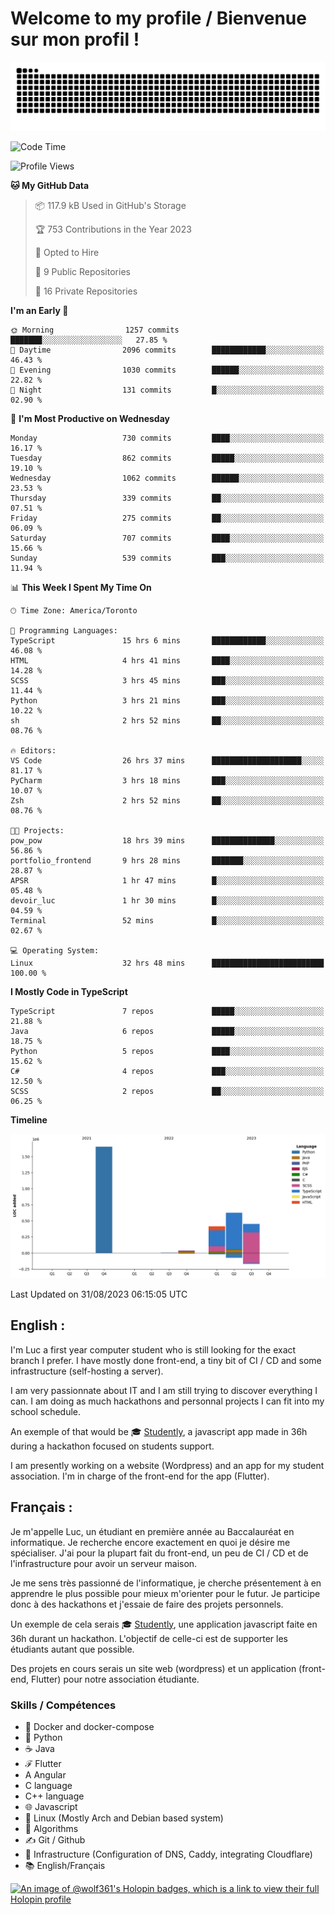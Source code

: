# Welcome to my profile / Bienvenue sur mon profil !

![snake gif](https://github.com/wolf-361/wolf-361/blob/output/github-contribution-grid-snake.svg)

<!--START_SECTION:waka-->
![Code Time](http://img.shields.io/badge/Code%20Time-315%20hrs%2042%20mins-blue)

![Profile Views](http://img.shields.io/badge/Profile%20Views-0-blue)

**🐱 My GitHub Data** 

> 📦 117.9 kB Used in GitHub's Storage 
 > 
> 🏆 753 Contributions in the Year 2023
 > 
> 💼 Opted to Hire
 > 
> 📜 9 Public Repositories 
 > 
> 🔑 16 Private Repositories 
 > 
**I'm an Early 🐤** 

```text
🌞 Morning                1257 commits        ███████░░░░░░░░░░░░░░░░░░   27.85 % 
🌆 Daytime                2096 commits        ████████████░░░░░░░░░░░░░   46.43 % 
🌃 Evening                1030 commits        ██████░░░░░░░░░░░░░░░░░░░   22.82 % 
🌙 Night                  131 commits         █░░░░░░░░░░░░░░░░░░░░░░░░   02.90 % 
```
📅 **I'm Most Productive on Wednesday** 

```text
Monday                   730 commits         ████░░░░░░░░░░░░░░░░░░░░░   16.17 % 
Tuesday                  862 commits         █████░░░░░░░░░░░░░░░░░░░░   19.10 % 
Wednesday                1062 commits        ██████░░░░░░░░░░░░░░░░░░░   23.53 % 
Thursday                 339 commits         ██░░░░░░░░░░░░░░░░░░░░░░░   07.51 % 
Friday                   275 commits         ██░░░░░░░░░░░░░░░░░░░░░░░   06.09 % 
Saturday                 707 commits         ████░░░░░░░░░░░░░░░░░░░░░   15.66 % 
Sunday                   539 commits         ███░░░░░░░░░░░░░░░░░░░░░░   11.94 % 
```


📊 **This Week I Spent My Time On** 

```text
🕑︎ Time Zone: America/Toronto

💬 Programming Languages: 
TypeScript               15 hrs 6 mins       ████████████░░░░░░░░░░░░░   46.08 % 
HTML                     4 hrs 41 mins       ████░░░░░░░░░░░░░░░░░░░░░   14.28 % 
SCSS                     3 hrs 45 mins       ███░░░░░░░░░░░░░░░░░░░░░░   11.44 % 
Python                   3 hrs 21 mins       ███░░░░░░░░░░░░░░░░░░░░░░   10.22 % 
sh                       2 hrs 52 mins       ██░░░░░░░░░░░░░░░░░░░░░░░   08.76 % 

🔥 Editors: 
VS Code                  26 hrs 37 mins      ████████████████████░░░░░   81.17 % 
PyCharm                  3 hrs 18 mins       ███░░░░░░░░░░░░░░░░░░░░░░   10.07 % 
Zsh                      2 hrs 52 mins       ██░░░░░░░░░░░░░░░░░░░░░░░   08.76 % 

🐱‍💻 Projects: 
pow_pow                  18 hrs 39 mins      ██████████████░░░░░░░░░░░   56.86 % 
portfolio_frontend       9 hrs 28 mins       ███████░░░░░░░░░░░░░░░░░░   28.87 % 
APSR                     1 hr 47 mins        █░░░░░░░░░░░░░░░░░░░░░░░░   05.48 % 
devoir_luc               1 hr 30 mins        █░░░░░░░░░░░░░░░░░░░░░░░░   04.59 % 
Terminal                 52 mins             █░░░░░░░░░░░░░░░░░░░░░░░░   02.67 % 

💻 Operating System: 
Linux                    32 hrs 48 mins      █████████████████████████   100.00 % 
```

**I Mostly Code in TypeScript** 

```text
TypeScript               7 repos             █████░░░░░░░░░░░░░░░░░░░░   21.88 % 
Java                     6 repos             █████░░░░░░░░░░░░░░░░░░░░   18.75 % 
Python                   5 repos             ████░░░░░░░░░░░░░░░░░░░░░   15.62 % 
C#                       4 repos             ███░░░░░░░░░░░░░░░░░░░░░░   12.50 % 
SCSS                     2 repos             ██░░░░░░░░░░░░░░░░░░░░░░░   06.25 % 
```



**Timeline**

![Lines of Code chart](https://raw.githubusercontent.com/wolf-361/wolf-361/main/assets/bar_graph.png)


 Last Updated on 31/08/2023 06:15:05 UTC
<!--END_SECTION:waka-->

## English : 

I'm Luc a first year computer student who is still looking for the exact branch I prefer. I have mostly done front-end, a tiny bit of CI / CD and some infrastructure (self-hosting a server).

I am very passionnate about IT and I am still trying to discover everything I can. I am doing as much hackathons and personnal projects I can fit into my school schedule.

An exemple of that would be 🎓 [Studently](https://github.com/wolf-361/Studently-CodeJam12), a javascript app made in 36h during a hackathon focused on students support.

I am presently working on a website (Wordpress) and an app for my student association. I'm in charge of the front-end for the app (Flutter).

## Français :

Je m'appelle Luc, un étudiant en première année au Baccalauréat en informatique. Je recherche encore exactement en quoi je désire me spécialiser. J'ai pour la plupart fait du front-end, un peu de CI / CD et de l'infrastructure pour avoir un serveur maison.

Je me sens très passionné de l'informatique, je cherche présentement à en apprendre le plus possible pour mieux m'orienter pour le futur. Je participe donc à des hackathons et j'essaie de faire des projets personnels.

Un exemple de cela serais 🎓 [Studently](https://github.com/wolf-361/Studently-CodeJam12), une application javascript faite en 36h durant un hackathon. L'objectif de celle-ci est de supporter les étudiants autant que possible.

Des projets en cours serais un site web (wordpress) et un application (front-end, Flutter) pour notre association étudiante.

###  Skills / Compétences

* 🐋 Docker and docker-compose
* 🐍 Python
* ☕ Java
* ℱ Flutter
* A Angular
* C language
* C++ language
* 🌐 Javascript
* 🐧 Linux (Mostly Arch and Debian based system)
* 🧩 Algorithms
* ✍️ Git / Github
* 📜 Infrastructure (Configuration of DNS, Caddy, integrating Cloudflare)
* 📚 English/Français

[![An image of @wolf361's Holopin badges, which is a link to view their full Holopin profile](https://holopin.me/wolf361)](https://holopin.io/@wolf361)


